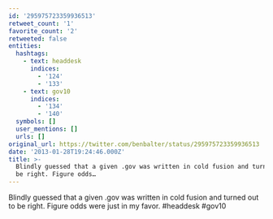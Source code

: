 ```yaml
---
id: '295975723359936513'
retweet_count: '1'
favorite_count: '2'
retweeted: false
entities:
  hashtags:
    - text: headdesk
      indices:
        - '124'
        - '133'
    - text: gov10
      indices:
        - '134'
        - '140'
  symbols: []
  user_mentions: []
  urls: []
original_url: https://twitter.com/benbalter/status/295975723359936513
date: '2013-01-28T19:24:46.000Z'
title: >-
  Blindly guessed that a given .gov was written in cold fusion and turned out to
  be right. Figure odds…
---
```


Blindly guessed that a given .gov was written in cold fusion and turned out to be right. Figure odds were just in my favor. #headdesk #gov10